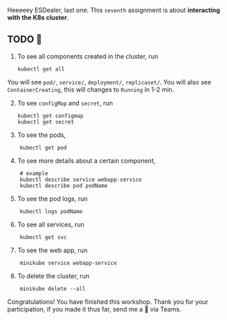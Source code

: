 Heeeeey ESDealer, last one. This `seventh` assignment is about **interacting with the K8s cluster**.

## TODO 🎅
1. To see all components created in the cluster, run
    ```
    kubectl get all
    ```
You will see `pod/`, `service/`, `deployment/`, `replicaset/`. You will also see `ContainerCreating`, this will changes to `Running` in 1-2 min.

2. To see `configMap` and `secret`, run
    ```
    kubectl get configmap
    kubectl get secret
    ```
3. To see the pods,
```
    kubectl get pod
```
4. To see more details about a certain component,
```
    # example
    kubectl describe service webapp-service
    kubectl describe pod podName
```
5. To see the pod logs, run
```
    kubectl logs podName
```
6. To see all services, run
```
    kubectl get svc
```
7. To see the web app, run
```
    minikube service webapp-service
```
8. To delete the cluster, run
```
    minikube delete --all
```

Congratulations! You have finished this workshop. Thank you for your participation, if you made it thus far, send me a 🍍 via Teams.
